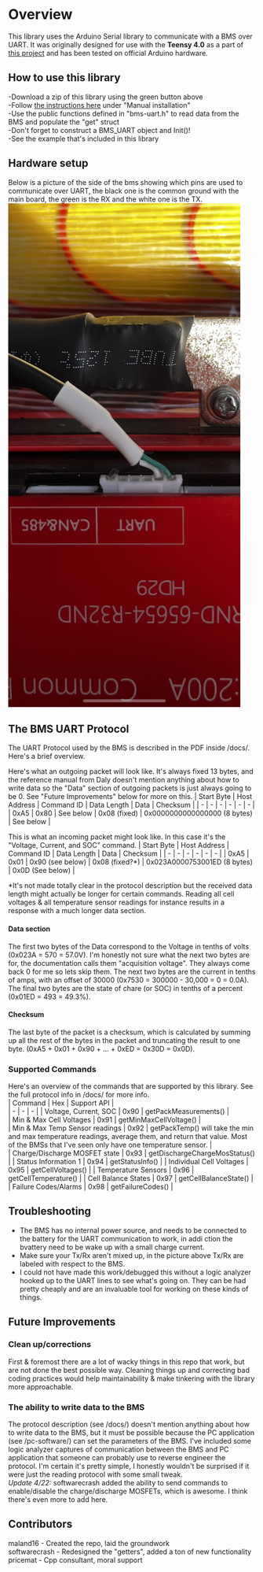 # Overview
This library uses the Arduino Serial library to communicate with a BMS over UART. It was originally designed for use with the **Teensy 4.0** as a part of [this project](https://github.com/maland16/citicar-charger) and has been tested on official Arduino hardware. 

## How to use this library  
-Download a zip of this library using the green button above  
-Follow [the instructions here](https://www.arduino.cc/en/guide/libraries) under "Manual installation"  
-Use the public functions defined in "bms-uart.h" to read data from the BMS and populate the "get" struct   
-Don't forget to construct a BMS_UART object and Init()!  
-See the example that's included in this library  

## Hardware setup
Below is a picture of the side of the bms showing which pins are used to communicate over UART, the black one is the common ground with the main board, the green is the RX and the white one is the TX. 
<img src="docs/IMG_13A3026BD082-1.jpeg">

## The BMS UART Protocol
The UART Protocol used by the BMS is described in the PDF inside /docs/. Here's a brief overview.

Here's what an outgoing packet will look like. It's always fixed 13 bytes, and the reference manual from Daly doesn't mention anything about how to write data so the "Data" section of outgoing packets is just always going to be 0. See "Future Improvements" below for more on this.
| Start Byte      | Host Address | Command ID | Data Length | Data | Checksum | 
| - | - | - | - | - | - | 
| 0xA5 | 0x80 | See below | 0x08 (fixed) | 0x0000000000000000 (8 bytes) | See below |

This is what an incoming packet might look like. In this case it's the "Voltage, Current, and SOC" command. 
| Start Byte      | Host Address | Command ID | Data Length | Data | Checksum | 
| - | - | - | - | - | - | 
| 0xA5 | 0x01 | 0x90 (see below) | 0x08 (fixed?*) | 0x023A0000753001ED (8 bytes) | 0x0D (See below) |

\*It's not made totally clear in the protocol description but the received data length might actually be longer for certain commands. Reading all cell voltages & all temperature sensor readings for instance results in a response with a much longer data section.  

#### Data section
The first two bytes of the Data correspond to the Voltage in tenths of volts (0x023A = 570 = 57.0V). I'm honestly not sure what the next two bytes are for, the documentation calls them "acquisition voltage". They always come back 0 for me so lets skip them. The next two bytes are the current in tenths of amps, with an offset of 30000 (0x7530 = 300000 - 30,000 = 0 = 0.0A). The final two bytes are the state of chare (or SOC) in tenths of a percent (0x01ED = 493 = 49.3%).   
#### Checksum
The last byte of the packet is a checksum, which is calculated by summing up all the rest of the bytes in the packet and truncating the result to one byte. (0xA5 + 0x01 + 0x90 + ... + 0xED = 0x30D = 0x0D).  

### Supported Commands
Here's an overview of the commands that are supported by this library. See the full protocol info in /docs/ for more info.  
| Command | Hex | Support API |  
| - | - | - |
| Voltage, Current, SOC | 0x90 | getPackMeasurements() |  
| Min & Max Cell Voltages | 0x91 | getMinMaxCellVoltage() |  
| Min & Max Temp Sensor readings | 0x92 | getPackTemp() will take the min and max temperature readings, average them, and return that value. Most of the  BMSs that I've seen only have one temperature sensor. |  
| Charge/Discharge MOSFET state | 0x93 | getDischargeChargeMosStatus() |
| Status Information 1 | 0x94 | getStatusInfo() |
| Individual Cell Voltages | 0x95 | getCellVoltages() |
| Temperature Sensors | 0x96 | getCellTemperature() |
| Cell Balance States | 0x97 | getCellBalanceState() |
| Failure Codes/Alarms | 0x98 | getFailureCodes() |


## Troubleshooting
- The BMS has no internal power source, and needs to be connected to the battery for the UART communication to work, in addi ction the bvattery need to be wake up with a small charge current.
- Make sure your Tx/Rx aren't mixed up, in the picture above Tx/Rx are labeled with respect to the BMS.  
- I could not have made this work/debugged this without a logic analyzer hooked up to the UART lines to see what's going on. They can be had pretty cheaply and are an invaluable tool for working on these kinds of things.  

## Future Improvements
### Clean up/corrections  
First & foremost there are a lot of wacky things in this repo that work, but are not done the best possible way. Cleaning things up and correcting bad coding practices would help maintainability & make tinkering with the library more approachable.   
### The ability to write data to the BMS
The protocol description (see /docs/) doesn't mention anything about how to write data to the BMS, but it must be possible because the PC application (see /pc-software/) can set the parameters of the BMS. I've included some logic analyzer captures of communication between the BMS and PC application that someone can probably use to reverse engineer the protocol. I'm certain it's pretty simple, I honestly wouldn't be surprised if it were just the reading protocol with some small tweak.   
*Update 4/22:* softwarecrash added the ability to send commands to enable/disable the charge/discharge MOSFETs, which is awesome. I think there's even more to add here.

## Contributors
maland16 - Created the repo, laid the groundwork  
softwarecrash - Redesigned the "getters", added a ton of new functionality  
pricemat - Cpp consultant, moral support
